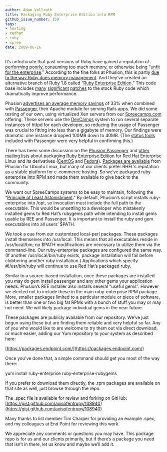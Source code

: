 ```yaml
---
author: Adam Vollrath
title: Packaging Ruby Enterprise Edition into RPM
github_issue_number: 159
tags:
- hosting
- redhat
- ruby
- spree
date: 2009-06-16
---
```


It’s unfortunate that past versions of Ruby have gained a reputation of [performing poorly](http://www.rubyinside.com/ruby-implementation-shootout-a-bright-future-for-ruby-performance-1390.html), consuming too much memory, or otherwise being “[unfit for the enterprise](http://duckdown.blogspot.com/2006/03/more-thoughts-on-ruby-and-why-it-isnt.html).” According to the fine folks at Phusion, this is partly [due to the way Ruby does memory management](http://www.rubyenterpriseedition.com/faq.html#what_is_this). And they’ve created an alternative branch of Ruby 1.8 called “[Ruby Enterprise Edition](http://www.rubyenterpriseedition.com/).” This code base includes [many](http://railsbench.rubyforge.org/) [significant](http://code.google.com/p/google-perftools/) [patches](http://timetobleed.com/ruby-threading-bugfix-small-fix-goes-a-long-way/) to the stock Ruby code which dramatically improve performance.

Phusion [advertises an average memory savings](http://www.rubyenterpriseedition.com/comparisons.html) of 33% when combined with [Passenger](https://www.phusionpassenger.com/), their Apache module for serving Rails apps. We did some testing of our own, using virtualized Xen servers from our [Spreecamps.com](http://www.spreecamps.com/) offering. These servers use the [DevCamps](http://www.devcamps.org/) system to run several separate instances of httpd for each developer, so reducing the usage of Passenger was crucial to fitting into less than a gigabyte of memory. Our findings were dramatic: one instance dropped 100MB down to 40MB. (The [status tools](https://web.archive.org/web/20090626230840/http://www.modrails.com/documentation/Users%20guide.html#_analysis_and_system_maintenance_tools) included with Passenger were very helpful in confirming this.)

There has been some discussion on the [Phusion Passenger](https://groups.google.com/forum/#!forum/phusion-passenger) and [other mailing lists](https://groups.google.com/forum/#!forum/emm-ruby) about packaging [Ruby Enterprise Edition](http://www.rubyenterpriseedition.com/) for Red Hat Enterprise Linux and its derivatives ([CentOS](https://www.centos.org/) and [Fedora](https://getfedora.org/)). [ Packages are available](http://www.rubyenterpriseedition.com/download.html#ubuntu) from Phusion for Ubuntu Linux, but many of our clients prefer RHEL’s reputation as a stable platform for e-commerce hosting. So we’ve packaged ruby-enterprise into RPM and made them available to give back to the community.

We want our SpreeCamps systems to be easy to maintain, following the “[Principle of Least Astonishment](http://wiki.c2.com/?PrincipleOfLeastAstonishment).” By default, Phusion’s script installs ruby-enterprise into /opt, so invocation must include the full path to the executable. This would be unsettling to a developer who mistakenly installed gems to Red Hat’s rubygems path while intending to install gems usable by REE and Passenger. It is important to install the ruby and gem executables into all users’ $PATH.

We took a cue from our customized local-perl packages. These packages install themselves into /usr/local. This means that all executables reside in /usr/local/bin; no $PATH modifications are necessary to utilize them via the command-line. Our ruby-enterprise packages are configured the same way. (If another /usr/local/bin/ruby exists, package installation will fail before clobbering another ruby installation.) Applications which specify #!/usr/bin/ruby will continue to use Red Hat’s packaged ruby.

Similar to a source-based installation, once these packages are installed you may do gem install passenger and any other gems your application needs. Phusion’s REE installer also installs several “useful gems”. However we elected not to include these in the main ruby-enterprise RPM package. More, smaller packages limited to a particular module or piece of software, is better than one or two big fat RPMs with a bunch of stuff you may or may not need. We will likely package individual gems in the near future.

These packages are publicly available from our repository. We’ve just begun using these but are finding them reliable and very helpful so far. Any of you who would like to are welcome to try them out via direct download, or much easier, adding our Yum repository to your system as described here:

[https://packages.endpoint.com/](https://packages.endpoint.com/)

Once you’ve done that, a simple command should get you most of the way there:

yum install ruby-enterprise ruby-enterprise-rubygems

If you prefer to download them directly, the .rpm packages are available on that site as well, just browse through the repo.

The .spec file is available for review and forking on GitHub:
[https://gist.github.com/axisofentropy/108940](https://gist.github.com/axisofentropy/108940)

Many thanks to list member Tim Charper for providing an example .spec, and my colleagues at End Point for reviewing this work.

We appreciate any comments or questions you may have. This package repo is for us and our clients primarily, but if there’s a package you need that isn’t in there, let us know and maybe we’ll add it.
